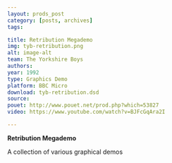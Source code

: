 ```yaml
---
layout: prods_post
category: [posts, archives]
tags: 

title: Retribution Megademo
img: tyb-retribution.png
alt: image-alt
team: The Yorkshire Boys
authors: 
year: 1992
type: Graphics Demo
platform: BBC Micro
download: tyb-retribution.dsd
source: 
pouet: http://www.pouet.net/prod.php?which=53827
video: https://www.youtube.com/watch?v=BJFcGqAra2I

---
```


**Retribution Megademo**

A collection of various graphical demos

